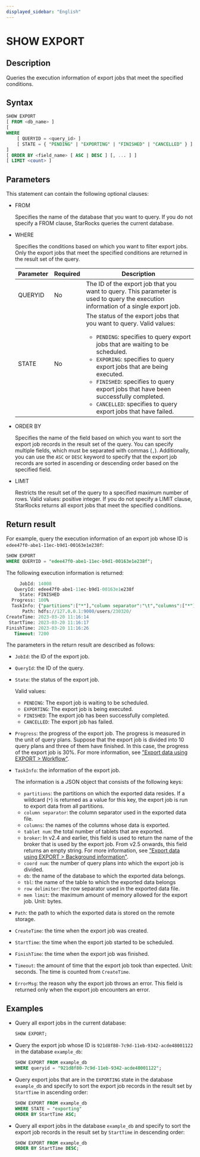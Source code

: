 ```yaml
---
displayed_sidebar: "English"
---
```


# SHOW EXPORT

## Description

Queries the execution information of export jobs that meet the specified conditions.

## Syntax

```SQL
SHOW EXPORT
[ FROM <db_name> ]
[
WHERE
    [ QUERYID = <query_id> ]
    [ STATE = { "PENDING" | "EXPORTING" | "FINISHED" | "CANCELLED" } ]
]
[ ORDER BY <field_name> [ ASC | DESC ] [, ... ] ]
[ LIMIT <count> ]
```

## Parameters

This statement can contain the following optional clauses:

- FROM

  Specifies the name of the database that you want to query. If you do not specify a FROM clause, StarRocks queries the current database.

- WHERE

  Specifies the conditions based on which you want to filter export jobs. Only the export jobs that meet the specified conditions are returned in the result set of the query.

  | **Parameter** | **Required** | **Description**                                              |
  | ------------- | ------------ | ------------------------------------------------------------ |
  | QUERYID       | No           | The ID of the export job that you want to query. This parameter is used to query the execution information of a single export job. |
  | STATE         | No           | The status of the export jobs that you want to query. Valid values:<ul><li>`PENDING`: specifies to query export jobs that are waiting to be scheduled.</li><li>`EXPORING`: specifies to query export jobs that are being executed.</li><li>`FINISHED`: specifies to query export jobs that have been successfully completed.</li><li>`CANCELLED`: specifies to query export jobs that have failed.</li></ul> |

- ORDER BY

  Specifies the name of the field based on which you want to sort the export job records in the result set of the query. You can specify multiple fields, which must be separated with commas (`,`). Additionally, you can use the `ASC` or `DESC` keyword to specify that the export job records are sorted in ascending or descending order based on the specified field.

- LIMIT

  Restricts the result set of the query to a specified maximum number of rows. Valid values: positive integer. If you do not specify a LIMIT clause, StarRocks returns all export jobs that meet the specified conditions.

## Return result

For example, query the execution information of an export job whose ID is `edee47f0-abe1-11ec-b9d1-00163e1e238f`:

```SQL
SHOW EXPORT
WHERE QUERYID = "edee47f0-abe1-11ec-b9d1-00163e1e238f";
```

The following execution information is returned:

```SQL
     JobId: 14008
   QueryId: edee47f0-abe1-11ec-b9d1-00163e1e238f
     State: FINISHED
  Progress: 100%
  TaskInfo: {"partitions":["*"],"column separator":"\t","columns":["*"],"tablet num":10,"broker":"","coord num":1,"db":"db0","tbl":"tbl_simple","row delimiter":"\n","mem limit":2147483648}
      Path: hdfs://127.0.0.1:9000/users/230320/
CreateTime: 2023-03-20 11:16:14
 StartTime: 2023-03-20 11:16:17
FinishTime: 2023-03-20 11:16:26
   Timeout: 7200
```

The parameters in the return result are described as follows:

- `JobId`: the ID of the export job.
- `QueryId`: the ID of the query.
- `State`: the status of the export job.

  Valid values:

  - `PENDING`: The export job is waiting to be scheduled.
  - `EXPORTING`: The export job is being executed.
  - `FINISHED`: The export job has been successfully completed.
  - `CANCELLED`: The export job has failed.

- `Progress`: the progress of the export job. The progress is measured in the unit of query plans. Suppose that the export job is divided into 10 query plans and three of them have finished. In this case, the progress of the export job is 30%. For more information, see ["Export data using EXPORT > Workflow"](../../../unloading/Export.md#workflow).
- `TaskInfo`: the information of the export job.

  The information is a JSON object that consists of the following keys:

  - `partitions`: the partitions on which the exported data resides. If a wildcard (`*`) is returned as a value for this key, the export job is run to export data from all partitions.
  - `column separator`: the column separator used in the exported data file.
  - `columns`: the names of the columns whose data is exported.
  - `tablet num`: the total number of tablets that are exported.
  - `broker`: In v2.4 and earlier, this field is used to return the name of the broker that is used by the export job. From v2.5 onwards, this field returns an empty string. For more information, see ["Export data using EXPORT > Background information"](../../../unloading/Export.md#background-information).
  - `coord num`: the number of query plans into which the export job is divided.
  - `db`: the name of the database to which the exported data belongs.
  - `tbl`: the name of the table to which the exported data belongs
  - `row delimiter`: the row separator used in the exported data file.
  - `mem limit`: the maximum amount of memory allowed for the export job. Unit: bytes.

- `Path`: the path to which the exported data is stored on the remote storage.
- `CreateTime`: the time when the export job was created.
- `StartTime`: the time when the export job started to be scheduled.
- `FinishTime`: the time when the export job was finished.
- `Timeout`: the amount of time that the export job took than expected. Unit: seconds. The time is counted from `CreateTime`.
- `ErrorMsg`: the reason why the export job throws an error. This field is returned only when the export job encounters an error.

## Examples

- Query all export jobs in the current database:

  ```SQL
  SHOW EXPORT;
  ```

- Query the export job whose ID is `921d8f80-7c9d-11eb-9342-acde48001122` in the database `example_db`:

  ```SQL
  SHOW EXPORT FROM example_db
  WHERE queryid = "921d8f80-7c9d-11eb-9342-acde48001122";
  ```

- Query export jobs that are in the `EXPORTING` state in the database `example_db` and specify to sort the export job records in the result set by `StartTime` in ascending order:

  ```SQL
  SHOW EXPORT FROM example_db
  WHERE STATE = "exporting"
  ORDER BY StartTime ASC;
  ```

- Query all export jobs in the database `example_db` and specify to sort the export job records in the result set by `StartTime` in descending order:

  ```SQL
  SHOW EXPORT FROM example_db
  ORDER BY StartTime DESC;
  ```
